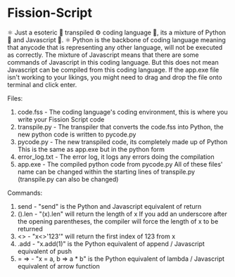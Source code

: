 # Fission-Script
⚛️ Just a esoteric 🔮 transpiled ⚙️ coding language 💬, its a mixture of Python 🐍 and Javascript 📜. ⚛️
Python is the backbone of coding language meaning that anycode that is representing any other language, will not be executed as correctly. The mixture of Javascript means that there are some commands of Javascript in this coding language. But this does not mean Javascript can be compiled from this coding language. If the app.exe file isn't working to your likings, you might need to drag and drop the file onto terminal and click enter.

Files:
  1. code.fss - The coding language's coding environment, this is where you write your Fission Script code
  2. transpile.py - The transpiler that converts the code.fss into Python, the new python code is written to pycode.py
  4. pycode.py - The new transpiled code, its completely made up of Python
      This is the same as app.exe but in the python form
  6. error_log.txt - The error log, it logs any errors doing the compilation
  7. app.exe - The compiled python code from pycode.py
All of these files' name can be changed within the starting lines of transpile.py (transpile.py can also be changed)

Commands:
  1. send - "send" is the Python and Javascript equivalent of return
  2. ().len - "(x).len" will return the length of x
     If you add an underscore after the opening parentheses, the compiler will force the length of x to be returned
  3. <> - "x<>'123'" will return the first index of 123 from x
  4. .add - "x.add(1)" is the Python equivalent of append / Javascript equivalent of push
  5.  =  => - "x = a, b => a * b" is the Python equivalent of lambda / Javascript equivalent of arrow function
